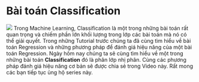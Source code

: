 # Bài toán Classification 

![](https://cdn-images-1.medium.com/max/1398/0*_cgWPP25djXBauNZ.png)
Trong Machine Learning, Classification là một trong những bài toán rất quan trọng và chiếm phần lớn khối lượng trong lớp các bài toán mà nó có thể giải quyết. Trong những Tutorial trước chúng ta đã cùng tìm hiểu về bài toán Regression và những phương pháp để đánh giá hiệu năng của một bài toán Regression. Ngày hôm nay chúng ta sẽ cùng tìm hiểu về một trong những bài toán **Classification** đó là phân lớp nhị phân. Cùng các phương pháp đánh giá hiệu năng cơ bản sẽ được chia sẻ trong Video này. Rất mong các bạn tiếp tục ủng hộ series này.